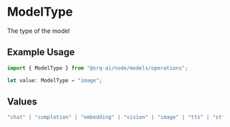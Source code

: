 # ModelType

The type of the model

## Example Usage

```typescript
import { ModelType } from "@orq-ai/node/models/operations";

let value: ModelType = "image";
```

## Values

```typescript
"chat" | "completion" | "embedding" | "vision" | "image" | "tts" | "stt" | "rerank" | "moderations"
```